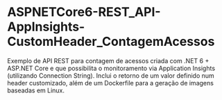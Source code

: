 # ASPNETCore6-REST_API-AppInsights-CustomHeader_ContagemAcessos
Exemplo de API REST para contagem de acessos criada com .NET 6 + ASP.NET Core e que possibilita o monitoramento via Application Insights (utilizando Connection String). Inclui o retorno de um valor definido num header customizado, além de um Dockerfile para a geração de imagens baseadas em Linux.
